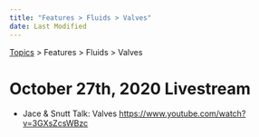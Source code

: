 ```yaml
---
title: "Features > Fluids > Valves"
date: Last Modified
---
```

[Topics](../../../topics.md) > Features > Fluids > Valves

# October 27th, 2020 Livestream
* Jace & Snutt Talk: Valves https://www.youtube.com/watch?v=3GXsZcsWBzc
